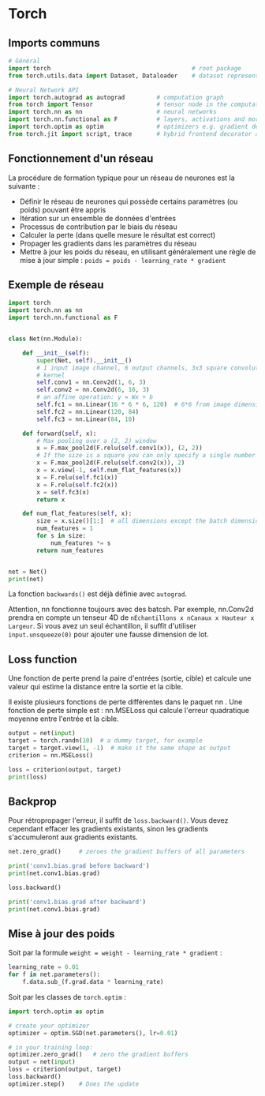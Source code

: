 # Torch

## Imports communs

```py
# Général
import torch                                        # root package
from torch.utils.data import Dataset, Dataloader    # dataset representation and loading

# Neural Network API
import torch.autograd as autograd         # computation graph
from torch import Tensor                  # tensor node in the computation graph
import torch.nn as nn                     # neural networks
import torch.nn.functional as F           # layers, activations and more
import torch.optim as optim               # optimizers e.g. gradient descent, ADAM, etc.
from torch.jit import script, trace       # hybrid frontend decorator and tracing jit
```

## Fonctionnement d'un réseau

La procédure de formation typique pour un réseau de neurones est la suivante :

- Définir le réseau de neurones qui possède certains paramètres (ou poids) pouvant être appris
- Itération sur un ensemble de données d'entrées
- Processus de contribution par le biais du réseau
- Calculer la perte (dans quelle mesure le résultat est correct)
- Propager les gradients dans les paramètres du réseau
- Mettre à jour les poids du réseau, en utilisant généralement une règle de mise à jour simple : `poids = poids - learning_rate * gradient`

## Exemple de réseau

```py
import torch
import torch.nn as nn
import torch.nn.functional as F


class Net(nn.Module):

    def __init__(self):
        super(Net, self).__init__()
        # 1 input image channel, 6 output channels, 3x3 square convolution
        # kernel
        self.conv1 = nn.Conv2d(1, 6, 3)
        self.conv2 = nn.Conv2d(6, 16, 3)
        # an affine operation: y = Wx + b
        self.fc1 = nn.Linear(16 * 6 * 6, 120)  # 6*6 from image dimension
        self.fc2 = nn.Linear(120, 84)
        self.fc3 = nn.Linear(84, 10)

    def forward(self, x):
        # Max pooling over a (2, 2) window
        x = F.max_pool2d(F.relu(self.conv1(x)), (2, 2))
        # If the size is a square you can only specify a single number
        x = F.max_pool2d(F.relu(self.conv2(x)), 2)
        x = x.view(-1, self.num_flat_features(x))
        x = F.relu(self.fc1(x))
        x = F.relu(self.fc2(x))
        x = self.fc3(x)
        return x

    def num_flat_features(self, x):
        size = x.size()[1:]  # all dimensions except the batch dimension
        num_features = 1
        for s in size:
            num_features *= s
        return num_features


net = Net()
print(net)
```

La fonction `backwards()` est déjà définie avec `autograd`.

Attention, nn fonctionne toujours avec des batcsh. Par exemple, nn.Conv2d prendra en compte un tenseur 4D de `nÉchantillons x nCanaux x Hauteur x Largeur`. Si vous avez un seul échantillon, il suffit d'utiliser `input.unsqueeze(0)` pour ajouter une fausse dimension de lot.

## Loss function

Une fonction de perte prend la paire d'entrées (sortie, cible) et calcule une valeur qui estime la distance entre la sortie et la cible.

Il existe plusieurs fonctions de perte différentes dans le paquet nn . Une fonction de perte simple est : nn.MSELoss qui calcule l'erreur quadratique moyenne entre l'entrée et la cible.

```py
output = net(input)
target = torch.randn(10)  # a dummy target, for example
target = target.view(1, -1)  # make it the same shape as output
criterion = nn.MSELoss()

loss = criterion(output, target)
print(loss)
```

## Backprop

Pour rétropropager l'erreur, il suffit de `loss.backward()`. Vous devez cependant effacer les gradients existants, sinon les gradients s'accumuleront aux gradients existants.

```py
net.zero_grad()     # zeroes the gradient buffers of all parameters

print('conv1.bias.grad before backward')
print(net.conv1.bias.grad)

loss.backward()

print('conv1.bias.grad after backward')
print(net.conv1.bias.grad)
```

## Mise à jour des poids

Soit par la formule `weight = weight - learning_rate * gradient` :

```py
learning_rate = 0.01
for f in net.parameters():
    f.data.sub_(f.grad.data * learning_rate)
```

Soit par les classes de `torch.optim` :

```py
import torch.optim as optim

# create your optimizer
optimizer = optim.SGD(net.parameters(), lr=0.01)

# in your training loop:
optimizer.zero_grad()   # zero the gradient buffers
output = net(input)
loss = criterion(output, target)
loss.backward()
optimizer.step()    # Does the update
```